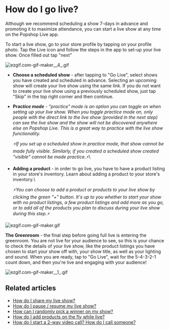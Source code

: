 # How do I go live?

Although we recommend scheduling a show 7-days in advance and promoting it to maximize attendance, you can start a live show at any time on the Popshop Live app.

To start a live show, go to your store profile by tapping on your profile photo. Tap the Live icon and follow the steps in the app to set-up your live show. Once filled out tap "next"

![ezgif.com-gif-maker\_\_4\_.gif](https://help.popshop.live/hc/article\_attachments/4409229643801/ezgif.com-gif-maker\_\_4\_.gif)

* **Choose a scheduled show** - after tapping to "Go Live", select shows you have created and scheduled in advance. Selecting an upcoming show will create your live show using the same link. If you do not want to create your live show using a previously scheduled show, just tap "Skip" in the top right corner and then continue.
*   **Prac**_**tice mode** - "practice" mode is an option you can toggle on when setting up your live show. When you toggle practice mode on, only people with the direct link to the live show (provided in the next step) can see the live show and the show will not be discovered anywhere else on Popshop Live. This is a great way to practice with the live show functionality._

    _⚡️If you set up a scheduled show in practice mode, that show cannot be made fully visible. Similarly, if you created a scheduled show created "visible" cannot be made practice.⚡️_\

*   **Adding a product** - in order to go live, you have to have a product listing in your store's inventory. Learn about adding a product to your store's inventory.\


    _⚡️You can choose to add a product or products to your live show by clicking the green "+" button. It's up to you whether to start your show with no product listings, a few product listings and add more as you go, or to add all of the products you plan to discuss during your live show during this step.⚡️_

![ezgif.com-gif-maker.gif](https://help.popshop.live/hc/article\_attachments/4409237691417/ezgif.com-gif-maker.gif)

**The Greenroom** - the final step before going full live is entering the greenroom. You are not live for your audience to see, so this is your chance to check the details of your live show, like the product listings you have chosen to start your show off with, your show title, as well as your lighting and sound. When you are ready, tap to "Go Live", wait for the 5-4-3-2-1 count down, and then you're live and engaging with your audience!

![ezgif.com-gif-maker\_\_1\_.gif](https://help.popshop.live/hc/article\_attachments/4409229667993/ezgif.com-gif-maker\_\_1\_.gif)

## Related articles

* [How do I share my live show?](https://jamble.gitbook.io/popshop-live/going-live/how-do-i-share-my-live-show)
* [How do I pause / resume my live show?](https://jamble.gitbook.io/popshop-live/going-live/how-do-i-pause-resume-my-live-show)
* [How can I randomly pick a winner on my show?](https://jamble.gitbook.io/popshop-live/hosting-and-after-your-show/how-can-i-randomly-pick-a-winner-on-my-show)
* [How do I add products on the fly while live?](https://jamble.gitbook.io/popshop-live/hosting-and-after-your-show/how-do-i-add-products-on-the-fly-while-live)
* [How do I start a 2-way video call? How do I call someone?](https://jamble.gitbook.io/popshop-live/hosting-and-after-your-show/how-do-i-start-a-2-way-video-call-how-do-i-call-someone)
